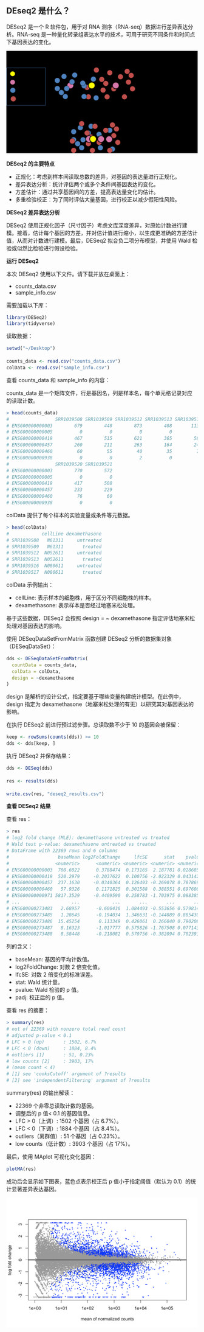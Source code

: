 ## DEseq2 是什么？

DESeq2 是一个 R 软件包，用于对 RNA 测序（RNA-seq）数据进行差异表达分析。RNA-seq 是一种量化转录组表达水平的技术，可用于研究不同条件和时间点下基因表达的变化。

![image.png](https://raw.githubusercontent.com/aletolia/Pictures/main/202407082102572.png)

**DESeq2 的主要特点**

- 正规化：考虑到样本间读取总数的差异，对基因的表达量进行正规化。
- 差异表达分析：统计评估两个或多个条件间基因表达的变化。
- 方差估计：通过共享基因间的方差，提高表达量变化的估计。
- 多重检验校正：为了同时评估大量基因，进行校正以减少假阳性风险。

**DESeq2 差异表达分析**

DESeq2 使用正规化因子（尺寸因子）考虑文库深度差异，对原始计数进行建模。接着，估计每个基因的方差，并对估计值进行缩小，以生成更准确的方差估计值，从而对计数进行建模。最后，DESeq2 拟合负二项分布模型，并使用 Wald 检验或似然比检验进行假设检验。

**运行 DESeq2**

本次 DESeq2 使用以下文件。请下载并放在桌面上：

- counts_data.csv
- sample_info.csv

需要加载以下库：

```r
library(DESeq2)
library(tidyverse)
```

读取数据：

```r
setwd("~/Desktop")

counts_data <- read.csv("counts_data.csv")
colData <- read.csv("sample_info.csv")
```

查看 counts_data 和 sample_info 的内容：

counts_data 是一个矩阵文件，行是基因名，列是样本名，每个单元格记录对应的读取计数。

```r
> head(counts_data)
#                 SRR1039508 SRR1039509 SRR1039512 SRR1039513 SRR1039516 SRR1039517
# ENSG00000000003        679        448        873        408       1138       1047
# ENSG00000000005          0          0          0          0          0          0
# ENSG00000000419        467        515        621        365        587        799
# ENSG00000000457        260        211        263        164        245        331
# ENSG00000000460         60         55         40         35         78         63
# ENSG00000000938          0          0          2          0          1          0
#                 SRR1039520 SRR1039521
# ENSG00000000003        770        572
# ENSG00000000005          0          0
# ENSG00000000419        417        508
# ENSG00000000457        233        229
# ENSG00000000460         76         60
# ENSG00000000938          0          0
```

colData 提供了每个样本的实验变量或条件等元数据。

```r
> head(colData)
#            cellLine dexamethasone
# SRR1039508   N61311     untreated
# SRR1039509   N61311       treated
# SRR1039512  N052611     untreated
# SRR1039513  N052611       treated
# SRR1039516  N080611     untreated
# SRR1039517  N080611       treated
```

colData 示例输出：

- cellLine: 表示样本的细胞株，用于区分不同细胞株的样本。
- dexamethasone: 表示样本是否经过地塞米松处理。

基于这些数据，DESeq2 会按照 design = ~ dexamethasone 指定评估地塞米松处理对基因表达的影响。

使用 DESeqDataSetFromMatrix 函数创建 DESeq2 分析的数据集对象（DESeqDataSet）：

```r
dds <- DESeqDataSetFromMatrix(
  countData = counts_data,
  colData = colData,
  design = ~dexamethasone
)
```

design 是解析的设计公式，指定要基于哪些变量构建统计模型。在此例中，design 指定为 dexamethasone（地塞米松处理的有无）以研究其对基因表达的影响。

在执行 DESeq2 前进行预过滤步骤。总读取数不少于 10 的基因会被保留：

```r
keep <- rowSums(counts(dds)) >= 10
dds <- dds[keep, ]
```

执行 DESeq2 并保存结果：

```r
dds <- DESeq(dds)

res <- results(dds)

write.csv(res, "deseq2_results.csv")
```

**查看 DESeq2 结果**

查看 res：

```r
> res
# log2 fold change (MLE): dexamethasone untreated vs treated 
# Wald test p-value: dexamethasone untreated vs treated 
# DataFrame with 22369 rows and 6 columns
#                  baseMean log2FoldChange     lfcSE      stat    pvalue      padj
#                 <numeric>      <numeric> <numeric> <numeric> <numeric> <numeric>
# ENSG00000000003  708.6022      0.3788474  0.173165  2.187781 0.0286856  0.138465
# ENSG00000000419  520.2979     -0.2037622  0.100756 -2.022329 0.0431424  0.183141
# ENSG00000000457  237.1630     -0.0340364  0.126493 -0.269078 0.7878699  0.929861
# ENSG00000000460   57.9326      0.1171825  0.301588  0.388551 0.6976080  0.894183
# ENSG00000000971 5817.3529     -0.4409590  0.258783 -1.703975 0.0883858  0.297174
# ...                   ...            ...       ...       ...       ...       ...
# ENSG00000273483   2.68957      -0.600436  1.084493 -0.553656 0.5798145        NA
# ENSG00000273485   1.28645      -0.194034  1.346631 -0.144089 0.8854304        NA
# ENSG00000273486  15.45254       0.113349  0.426061  0.266040 0.7902086  0.930772
# ENSG00000273487   8.16323      -1.017777  0.575826 -1.767508 0.0771432  0.271676
# ENSG00000273488   8.58448      -0.218082  0.570756 -0.382094 0.7023919  0.896539
```

列的含义：

- baseMean: 基因的平均计数值。
- log2FoldChange: 对数 2 倍变化值。
- lfcSE: 对数 2 倍变化的标准误差。
- stat: Wald 统计量。
- pvalue: Wald 检验的 p 值。
- padj: 校正后的 p 值。

查看 res 的摘要：

```r
> summary(res)
# out of 22369 with nonzero total read count
# adjusted p-value < 0.1
# LFC > 0 (up)       : 1502, 6.7%
# LFC < 0 (down)     : 1884, 8.4%
# outliers [1]       : 51, 0.23%
# low counts [2]     : 3903, 17%
# (mean count < 4)
# [1] see 'cooksCutoff' argument of ?results
# [2] see 'independentFiltering' argument of ?results
```

summary(res) 的输出解读：

- 22369 个非零总读取计数的基因。
- 调整后的 p 值< 0.1 的基因信息。
- LFC > 0（上调）: 1502 个基因（占 6.7%）。
- LFC < 0（下调）: 1884 个基因（占 8.4%）。
- outliers（离群值）: 51 个基因（占 0.23%）。
- low counts（低计数）: 3903 个基因（占 17%）。

最后，使用 MAplot 可视化变化基因：

```r
plotMA(res)
```

成功后会显示如下图表，蓝色点表示校正后 p 值小于指定阈值（默认为 0.1）的统计显著差异表达基因。

![image.png](https://raw.githubusercontent.com/aletolia/Pictures/main/202407082104289.png)
